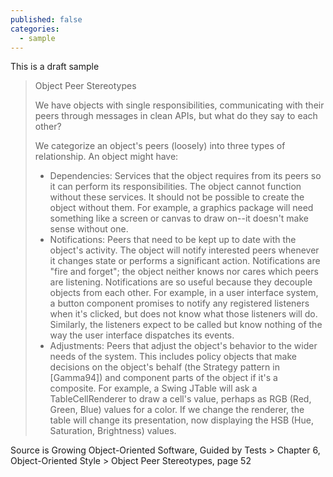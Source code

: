 ```yaml
---
published: false
categories:
  - sample
---
```


This is a draft sample


>Object Peer Stereotypes
>
>We have objects with single responsibilities, communicating with their peers through messages in clean APIs, but what do they say to each other?
>
>We categorize an object's peers (loosely) into three types of relationship. An object might have:
>
> * Dependencies: Services that the object requires from its peers so it can perform its responsibilities. The object cannot function without these services. It should not be possible to create the object without them. For example, a graphics package will need something like a screen or canvas to draw on--it doesn't make sense without one.
> * Notifications: Peers that need to be kept up to date with the object's activity. The object will notify interested peers whenever it changes state or performs a significant action. Notifications are "fire and forget"; the object neither knows nor cares which peers are listening. Notifications are so useful because they decouple objects from each other. For example, in a user interface system, a button component promises to notify any registered listeners when it's clicked, but does not know what those listeners will do. Similarly, the listeners expect to be called but know nothing of the way the user interface dispatches its events.
> * Adjustments: Peers that adjust the object's behavior to the wider needs of the system. This includes policy objects that make decisions on the object's behalf (the Strategy pattern in [Gamma94]) and component parts of the object if it's a composite. For example, a Swing JTable will ask a TableCellRenderer to draw a cell's value, perhaps as RGB (Red, Green, Blue) values for a color. If we change the renderer, the table will change its presentation, now displaying the HSB (Hue, Saturation, Brightness) values.

Source is Growing Object-Oriented Software, Guided by Tests > Chapter 6, Object-Oriented Style > Object Peer Stereotypes, page 52
 
